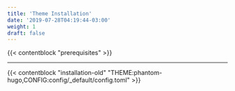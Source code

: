 ```yaml
---
title: 'Theme Installation'
date: '2019-07-28T04:19:44-03:00'
weight: 1
draft: false
---
```


{{< contentblock "prerequisites" >}}

---

{{< contentblock "installation-old" "THEME:phantom-hugo,CONFIG:config/_default/config.toml" >}}
